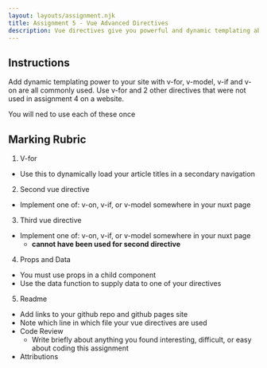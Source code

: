 ```yaml
---
layout: layouts/assignment.njk
title: Assignment 5 - Vue Advanced Directives
description: Vue directives give you powerful and dynamic templating abilities.
---
```


## Instructions
Add dynamic templating power to your site with v-for, v-model, v-if and v-on are all commonly used. Use v-for and 2 other directives that were not used in assignment 4 on a website.

You will ned to use each of these once

## Marking Rubric

1. V-for
  - Use this to dynamically load your article titles in a secondary navigation

2. Second vue directive
  - Implement one of: v-on, v-if, or v-model somewhere in your nuxt page

3. Third vue directive
  - Implement one of: v-on, v-if, or v-model somewhere in your nuxt page
    - **cannot have been used for second directive**

4. Props and Data
- You must use props in a child component
- Use the data function to supply data to one of your directives

5. Readme
- Add links to your github repo and github pages site
- Note which line in which file your vue directives are used
- Code Review
  - Write briefly about anything you found interesting, difficult, or easy about coding this assignment
- Attributions
